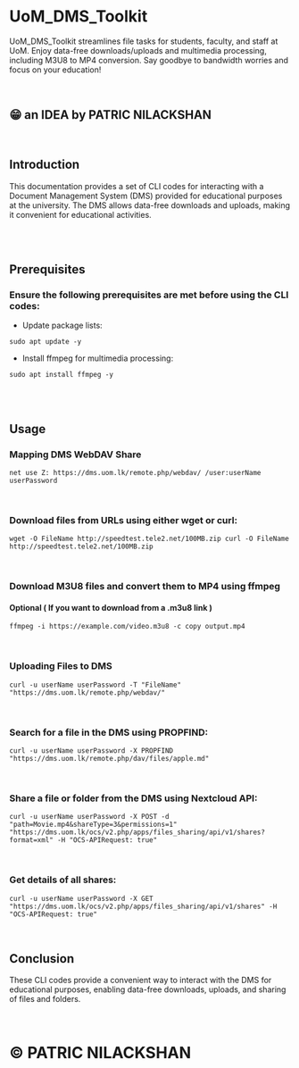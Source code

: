 # UoM_DMS_Toolkit
UoM_DMS_Toolkit streamlines file tasks for students, faculty, and staff at UoM. Enjoy data-free downloads/uploads and multimedia processing, including M3U8 to MP4 conversion. Say goodbye to bandwidth worries and focus on your education!

<br>

## 😁 an IDEA by PATRIC NILACKSHAN

<br>


## Introduction
This documentation provides a set of CLI codes for interacting with a Document Management System (DMS) provided for educational purposes at the university. The DMS allows data-free downloads and uploads, making it convenient for educational activities.

<br>
<br>

## Prerequisites
### Ensure the following prerequisites are met before using the CLI codes:

- Update package lists:

`
sudo apt update -y
`

- Install ffmpeg for multimedia processing:

`
sudo apt install ffmpeg -y
`

<br>
<br>

## Usage
### Mapping DMS WebDAV Share
`
net use Z: https://dms.uom.lk/remote.php/webdav/ /user:userName userPassword
`

<br>

### Download files from URLs using either wget or curl:
`
wget -O FileName http://speedtest.tele2.net/100MB.zip
curl -O FileName http://speedtest.tele2.net/100MB.zip
`

<br>

### Download M3U8 files and convert them to MP4 using ffmpeg
#### Optional ( If you want to download from a .m3u8 link )
`
ffmpeg -i https://example.com/video.m3u8 -c copy output.mp4
`

<br>

### Uploading Files to DMS
`
curl -u userName userPassword -T "FileName" "https://dms.uom.lk/remote.php/webdav/"
`

<br>

### Search for a file in the DMS using PROPFIND:
`
curl -u userName userPassword -X PROPFIND "https://dms.uom.lk/remote.php/dav/files/apple.md"
`

<br>

### Share a file or folder from the DMS using Nextcloud API:

`
curl -u userName userPassword -X POST -d "path=Movie.mp4&shareType=3&permissions=1" "https://dms.uom.lk/ocs/v2.php/apps/files_sharing/api/v1/shares?format=xml" -H "OCS-APIRequest: true"
`

<br>

### Get details of all shares:
`
curl -u userName userPassword -X GET "https://dms.uom.lk/ocs/v2.php/apps/files_sharing/api/v1/shares" -H "OCS-APIRequest: true"
`

<br>

## Conclusion
These CLI codes provide a convenient way to interact with the DMS for educational purposes, enabling data-free downloads, uploads, and sharing of files and folders.

<br>

# &#169; PATRIC NILACKSHAN 
